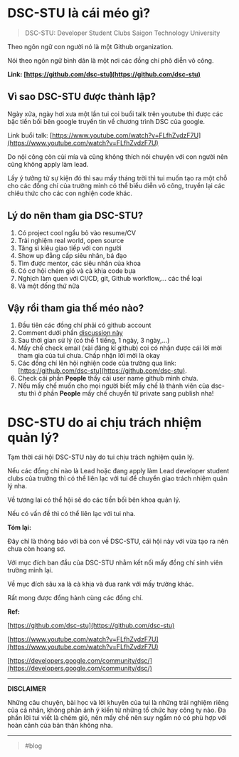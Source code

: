 # DSC-STU là cái méo gì?

> DSC-STU: Developer Student Clubs Saigon Technology University

Theo ngôn ngữ con người nó là một Github organization.

Nói theo ngôn ngữ bình dân là một nơi các đồng chí phô diễn võ công.

**Link: [https://github.com/dsc-stu](https://github.com/dsc-stu)**

## Vì sao DSC-STU được thành lập?

Ngày xửa, ngày hơi xưa một lần tui coi buổi talk trên youtube thì được các bậc tiền bối bên google truyền tin về chương trình DSC của google.

Link buổi talk: [https://www.youtube.com/watch?v=FLfhZvdzF7U](https://www.youtube.com/watch?v=FLfhZvdzF7U)

Do nội công còn cùi mía và cũng không thích nói chuyện với con người nên cũng không apply làm lead.

Lấy ý tưởng từ sự kiện đó thì sau mấy tháng trời thì tui muốn tạo ra một chỗ cho các đồng chí của trường mình có thể biểu diễn võ công, truyền lại các chiêu thức cho các con nghiện code khác.

## Lý do nên tham gia DSC-STU?

1. Có project cool ngầu bỏ vào resume/CV
2. Trải nghiệm real world, open source
3. Tăng sì kiêu giao tiếp với con người
4. Show up đẳng cấp siêu nhân, bá đạo
5. Tìm được mentor, các siêu nhân của khoa
6. Có cơ hội chém gió và cà khịa code bựa
7. Nghịch làm quen với CI/CD, git, Github workflow,... các thể loại
8. Và một đống thứ nữa

## Vậy rồi tham gia thế méo nào?

1. Đầu tiên các đồng chí phải có github account
2. Comment dưới phần [discussion này](https://github.com/dsc-stu/dsc-stu/discussions/3)
3. Sau thời gian sử lý (có thể 1 tiếng, 1 ngày, 3 ngày,...)
4. Mấy chế check email (xài đăng kí github) coi có nhận được cái lời mời tham gia của tui chưa. Chấp nhận lời mời là okay
5. Các đồng chí lên hội nghiện code của trường qua link: [https://github.com/dsc-stu](https://github.com/dsc-stu).
6. Check cái phần **People** thấy cái user name github mình chưa.
7. Nếu mấy chế muốn cho mọi người biết mấy chế là thành viên của dsc-stu thì ở phần **People** mấy chế chuyển từ private sang publish nha!

# DSC-STU do ai chịu trách nhiệm quản lý?

Tạm thời cái hội DSC-STU này do tui chịu trách nghiệm quản lý.

Nếu các đồng chí nào là Lead hoặc đang apply làm Lead developer student clubs của trường thì có thể liên lạc với tui để chuyển giao trách nhiệm quản lý nha.

Về tương lai có thể hội sẽ do các tiền bối bên khoa quản lý.

Nếu có vấn đề thì có thể liên lạc với tui nha.

**Tóm lại:**

Đây chỉ là thông báo với bà con về DSC-STU, cái hội này với vừa tạo ra nên chưa còn hoang sơ.

Với mục đích ban đầu của DSC-STU nhằm kết nối mấy đồng chí sinh viên trường mình lại.

Về mục đích sâu xa là cà khịa và đua rank với mấy trường khác.

Rất mong được đồng hành cùng các đồng chí.

**Ref:**

[https://github.com/dsc-stu](https://github.com/dsc-stu)

[https://www.youtube.com/watch?v=FLfhZvdzF7U](https://www.youtube.com/watch?v=FLfhZvdzF7U)

[https://developers.google.com/community/dsc/](https://developers.google.com/community/dsc/)

---

**DISCLAIMER**

Những câu chuyện, bài học và lời khuyên của tui là những trải nghiệm riêng của cá nhân, không phản ánh ý kiến từ những tổ chức hay công ty nào. Đa phần lời tui viết là chém gió, nên mấy chế nên suy ngẩm nó có phù hợp với hoàn cảnh của bản thân không nha.

---

> #blog

